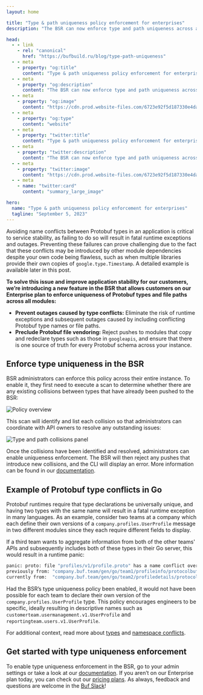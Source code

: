 ```yaml
---
layout: home

title: "Type & path uniqueness policy enforcement for enterprises"
description: "The BSR can now enforce type and path uniqueness across all modules."

head:
  - - link
    - rel: "canonical"
      href: "https://bufbuild.ru/blog/type-path-uniqueness"
  - - meta
    - property: "og:title"
      content: "Type & path uniqueness policy enforcement for enterprises"
  - - meta
    - property: "og:description"
      content: "The BSR can now enforce type and path uniqueness across all modules."
  - - meta
    - property: "og:image"
      content: "https://cdn.prod.website-files.com/6723e92f5d187330e4da8144/6750cc13e943deed07af59b8_Type%20and%20path%20uniqueness.png"
  - - meta
    - property: "og:type"
      content: "website"
  - - meta
    - property: "twitter:title"
      content: "Type & path uniqueness policy enforcement for enterprises"
  - - meta
    - property: "twitter:description"
      content: "The BSR can now enforce type and path uniqueness across all modules."
  - - meta
    - property: "twitter:image"
      content: "https://cdn.prod.website-files.com/6723e92f5d187330e4da8144/6750cc13e943deed07af59b8_Type%20and%20path%20uniqueness.png"
  - - meta
    - name: "twitter:card"
      content: "summary_large_image"

hero:
  name: "Type & path uniqueness policy enforcement for enterprises"
  tagline: "September 5, 2023"
---
```


Avoiding name conflicts between Protobuf types in an application is critical to service stability, as failing to do so will result in fatal runtime exceptions and outages. Preventing these failures can prove challenging due to the fact that these conflicts may be introduced by other module dependencies despite your own code being flawless, such as when multiple libraries provide their own copies of `google.type.Timestamp`. A detailed example is available later in this post.

**To solve this issue and improve application stability for our customers, we’re introducing a new feature in the BSR that allows customers on our Enterprise plan to enforce uniqueness of Protobuf types and file paths across all modules:**

- **Prevent outages caused by type conflicts:** Eliminate the risk of runtime exceptions and subsequent outages caused by including conflicting Protobuf type names or file paths.
- **Preclude Protobuf file vendoring:** Reject pushes to modules that copy and redeclare types such as those in `googleapis`, and ensure that there is one source of truth for every Protobuf schema across your instance.

## Enforce type uniqueness in the BSR

BSR administrators can enforce this policy across their entire instance. To enable it, they first need to execute a scan to determine whether there are any existing collisions between types that have already been pushed to the BSR:

![Policy overview](https://cdn.prod.website-files.com/6723e92f5d187330e4da8144/6747a1742dd110ea8a556b37_overview-RSJJMGYP.png)

This scan will identify and list each collision so that administrators can coordinate with API owners to resolve any outstanding issues:

![Type and path collisions panel](https://cdn.prod.website-files.com/6723e92f5d187330e4da8144/6747a17461505f7055cffba8_collisions-panel-SICXHE5B.png)

Once the collisions have been identified and resolved, administrators can enable uniqueness enforcement. The BSR will then reject any pushes that introduce new collisions, and the CLI will display an error. More information can be found in our [documentation](/docs/bsr/policy-checks/uniqueness/index.md).

## Example of Protobuf type conflicts in Go

Protobuf runtimes require that type declarations be universally unique, and having two types with the same name will result in a fatal runtime exception in many languages. As an example, consider two teams at a company which each define their own versions of a `company.profiles.UserProfile` message in two different modules since they each require different fields to display.

If a third team wants to aggregate information from both of the other teams' APIs and subsequently includes both of these types in their Go server, this would result in a runtime panic:

```protobuf
panic: proto: file "profiles/v1/profile.proto" has a name conflict over company.profiles.UserProfile
previously from: "company.buf.team/gen/go/team1/profileinfo/protocolbuffers/go/profiles/v1"
currently from:  "company.buf.team/gen/go/team2/profiledetails/protocolbuffers/go/profiles/v1"
```

`‍`Had the BSR’s type uniqueness policy been enabled, it would not have been possible for each team to declare their own version of the `company.profiles.UserProfile` type. This policy encourages engineers to be specific, ideally resulting in descriptive names such as `customerteam.usermanagement.v1.UserProfile` and `reportingteam.users.v1.UserProfile`.

For additional context, read more about [types](https://protobuf.com/docs/language-spec#fully-qualified-names) and [namespace conflicts](https://protobuf.dev/reference/go/faq/#namespace-conflict).

## Get started with type uniqueness enforcement

To enable type uniqueness enforcement in the BSR, go to your admin settings or take a look at our [documentation](/docs/bsr/policy-checks/uniqueness/index.md). If you aren’t on our Enterprise plan today, you can check out our [pricing plans](https://buf.build/pricing/). As always, feedback and questions are welcome in the [Buf Slack](https://buf.build/b/slack/)!

‍
